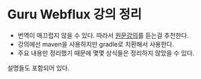 # Guru Webflux 강의 정리

- 번역이 매끄럽지 않을 수 있다. 따라서 [원문강의](https://www.udemy.com/course/reactive-programming-with-spring-framework-5/)를 듣는걸 추천한다.
- 강의에선 maven을 사용하지만 gradle로 치환해서 사용한다.
- 주요 내용만 정리했기 때문에 몇몇 상식들은 정리하지 않았을 수 있다.

설명들도 포함되어 있다.
